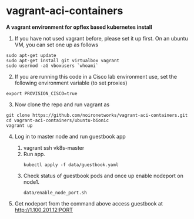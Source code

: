 # vagrant-aci-containers
**A vagrant environment for opflex based kubernetes install**

1. If you have not used vagrant before, please set it up first. On an ubuntu VM, you can set one up as follows
```
sudo apt-get update
sudo apt-get install git virtualbox vagrant
sudo usermod -aG vboxusers `whoami`
```
2. If you are running this code in a Cisco lab environment use, set the following environment variable (to set proxies)
```
export PROVISION_CISCO=true
```
3. Now clone the repo and run vagrant as
```
git clone https://github.com/noironetworks/vagrant-aci-containers.git
cd vagrant-aci-containers/ubuntu-bionic
vagrant up
```

4. Log in to master node and run guestbook app
   1. vagrant ssh vk8s-master
   2. Run  app.
      ```
      kubectl apply -f data/guestbook.yaml
      ```
   3. Check status of guestbook pods and once up enable nodeport on node1.
      ```
      data/enable_node_port.sh
      ```

5. Get nodeport from the command above access guestbook at http://1.100.201.12:PORT
